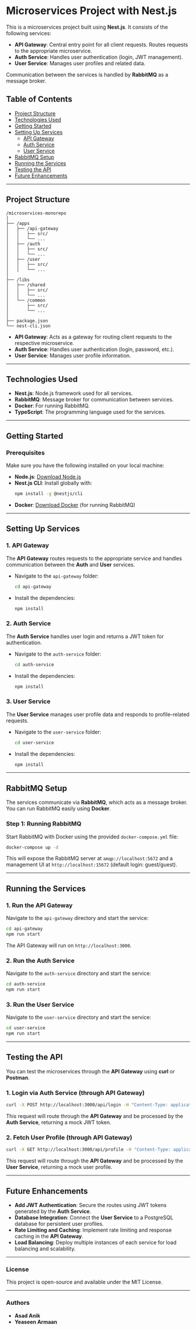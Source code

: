 # Microservices Project with Nest.js

This is a microservices project built using **Nest.js**. It consists of the following services:

- **API Gateway**: Central entry point for all client requests. Routes requests to the appropriate microservice.
- **Auth Service**: Handles user authentication (login, JWT management).
- **User Service**: Manages user profiles and related data.

Communication between the services is handled by **RabbitMQ** as a message broker.

## Table of Contents

- [Project Structure](#project-structure)
- [Technologies Used](#technologies-used)
- [Getting Started](#getting-started)
- [Setting Up Services](#setting-up-services)
  - [API Gateway](#api-gateway)
  - [Auth Service](#auth-service)
  - [User Service](#user-service)
- [RabbitMQ Setup](#rabbitmq-setup)
- [Running the Services](#running-the-services)
- [Testing the API](#testing-the-api)
- [Future Enhancements](#future-enhancements)

---

## Project Structure

```
/microservices-monorepo
│
├── /apps
│   ├── /api-gateway
│   │   ├── src/
│   │   └── ...
│   ├── /auth
│   │   ├── src/
│   │   └── ...
│   ├── /user
│   │   ├── src/
│   │   └── ...
│
├── /libs
│   ├── /shared
│   │   ├── src/
│   │   └── ...
│   └── /common
│       ├── src/
│       └── ...
│
├── package.json
└── nest-cli.json
```

- **API Gateway**: Acts as a gateway for routing client requests to the respective microservice.
- **Auth Service**: Handles user authentication (login, password, etc.).
- **User Service**: Manages user profile information.

---

## Technologies Used

- **Nest.js**: Node.js framework used for all services.
- **RabbitMQ**: Message broker for communication between services.
- **Docker**: For running RabbitMQ.
- **TypeScript**: The programming language used for the services.

---

## Getting Started

### Prerequisites

Make sure you have the following installed on your local machine:

- **Node.js**: [Download Node.js](https://nodejs.org)
- **Nest.js CLI**: Install globally with:
  ```bash
  npm install -g @nestjs/cli
  ```
- **Docker**: [Download Docker](https://www.docker.com/get-started) (for running RabbitMQ)

---

## Setting Up Services

### 1. API Gateway

The **API Gateway** routes requests to the appropriate service and handles communication between the **Auth** and **User** services.

- Navigate to the `api-gateway` folder:
  ```bash
  cd api-gateway
  ```
- Install the dependencies:
  ```bash
  npm install
  ```

### 2. Auth Service

The **Auth Service** handles user login and returns a JWT token for authentication.

- Navigate to the `auth-service` folder:
  ```bash
  cd auth-service
  ```
- Install the dependencies:
  ```bash
  npm install
  ```

### 3. User Service

The **User Service** manages user profile data and responds to profile-related requests.

- Navigate to the `user-service` folder:
  ```bash
  cd user-service
  ```
- Install the dependencies:
  ```bash
  npm install
  ```

---

## RabbitMQ Setup

The services communicate via **RabbitMQ**, which acts as a message broker. You can run RabbitMQ easily using **Docker**.

### Step 1: Running RabbitMQ

Start RabbitMQ with Docker using the provided `docker-compose.yml` file:

```bash
docker-compose up -d
```

This will expose the RabbitMQ server at `amqp://localhost:5672` and a management UI at `http://localhost:15672` (default login: guest/guest).

---

## Running the Services

### 1. Run the API Gateway

Navigate to the `api-gateway` directory and start the service:

```bash
cd api-gateway
npm run start
```

The API Gateway will run on `http://localhost:3000`.

### 2. Run the Auth Service

Navigate to the `auth-service` directory and start the service:

```bash
cd auth-service
npm run start
```

### 3. Run the User Service

Navigate to the `user-service` directory and start the service:

```bash
cd user-service
npm run start
```

---

## Testing the API

You can test the microservices through the **API Gateway** using **curl** or **Postman**.

### 1. Login via Auth Service (through API Gateway)

```bash
curl -X POST http://localhost:3000/api/login -H "Content-Type: application/json" -d '{"userId": 1, "password": "secret"}'
```

This request will route through the **API Gateway** and be processed by the **Auth Service**, returning a mock JWT token.

### 2. Fetch User Profile (through API Gateway)

```bash
curl -X GET http://localhost:3000/api/profile -H "Content-Type: application/json" -d '{"userId": 1}'
```

This request will route through the **API Gateway** and be processed by the **User Service**, returning a mock user profile.

---

## Future Enhancements

- **Add JWT Authentication**: Secure the routes using JWT tokens generated by the **Auth Service**.
- **Database Integration**: Connect the **User Service** to a PostgreSQL database for persistent user profiles.
- **Rate Limiting and Caching**: Implement rate limiting and response caching in the **API Gateway**.
- **Load Balancing**: Deploy multiple instances of each service for load balancing and scalability.

---

### License

This project is open-source and available under the MIT License.

---

### Authors

- **Asad Anik**
- **Yeaseen Armaan**